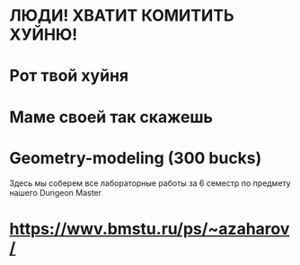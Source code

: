 # ЛЮДИ! ХВАТИТ КОМИТИТЬ ХУЙНЮ!
# Рот твой хуйня
# Маме своей так скажешь
# Geometry-modeling (300 bucks)
Здесь мы соберем все лабораторные работы за 6 семестр по предмету нашего Dungeon Master
# https://wwv.bmstu.ru/ps/~azaharov/
